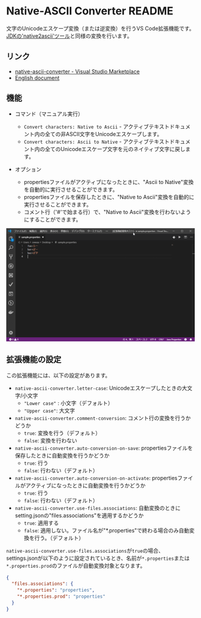 # Native-ASCII Converter README

文字のUnicodeエスケープ変換（または逆変換）を行うVS Code拡張機能です。[JDKの'native2ascii'ツール](https://docs.oracle.com/javase/8/docs/technotes/tools/windows/native2ascii.html)と同様の変換を行います。

## リンク

* [native-ascii-converter - Visual Studio Marketplace](https://marketplace.visualstudio.com/items?itemName=cwan.native-ascii-converter)
* [English document](README.md)

## 機能

* コマンド（マニュアル実行）
    + `Convert characters: Native to Ascii` - アクティブテキストドキュメント内の全ての非ASCII文字をUnicodeエスケープします。
    + `Convert characters: Ascii to Native` - アクティブテキストドキュメント内の全てのUnicodeエスケープ文字を元のネイティブ文字に戻します。

* オプション
    + propertiesファイルがアクティブになったときに、"Ascii to Native"変換を自動的に実行させることができます。
    + propertiesファイルを保存したときに、"Native to Ascii"変換を自動的に実行させることができます。
    + コメント行（'#'で始まる行）で、"Native to Ascii"変換を行わないようにすることができます。

![feature](images/feature.gif)

## 拡張機能の設定

この拡張機能には、以下の設定があります。

* `native-ascii-converter.letter-case`: Unicodeエスケープしたときの大文字/小文字
    + `"Lower case"` : 小文字（デフォルト）
    + `"Upper case"`: 大文字
* `native-ascii-converter.comment-conversion`: コメント行の変換を行うかどうか
    + `true`: 変換を行う（デフォルト）
    + `false`: 変換を行わない
* `native-ascii-converter.auto-conversion-on-save`: propertiesファイルを保存したときに自動変換を行うかどうか
    + `true`: 行う
    + `false`: 行わない（デフォルト）
* `native-ascii-converter.auto-conversion-on-activate`: propertiesファイルがアクティブになったときに自動変換を行うかどうか
    + `true`: 行う
    + `false`: 行わない（デフォルト）
* `native-ascii-converter.use-files.associations`: 自動変換のときにsetting.jsonの"files.associations"を適用するかどうか
    + `true`: 適用する
    + `false`: 適用しない。ファイル名が"*.properties"で終わる場合のみ自動変換を行う。（デフォルト）

`native-ascii-converter.use-files.associations`が`true`の場合、settings.jsonが以下のように設定されているとき、名前が`*.properties`または`*.properties.prod`のファイルが自動変換対象となります。

```json
{
  "files.associations": {
    "*.properties": "properties",
    "*.properties.prod": "properties"
  }
}
```
